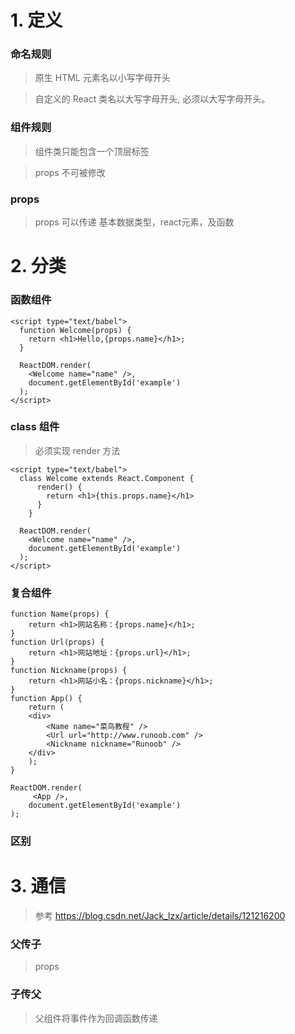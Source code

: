 <!--
 * @LastEditors: wudan01
 * @description: 文件描述
-->
# 1. 定义

### 命名规则
> 原生 HTML 元素名以小写字母开头

> 自定义的 React 类名以大写字母开头, 必须以大写字母开头。

### 组件规则
> 组件类只能包含一个顶层标签

> props 不可被修改

### props
> props 可以传递 基本数据类型，react元素，及函数

# 2. 分类
### 函数组件

```
<script type="text/babel">
  function Welcome(props) {
    return <h1>Hello,{props.name}</h1>;
  }

  ReactDOM.render(
    <Welcome name="name" />,
    document.getElementById('example')
  );
</script>
```

### class 组件
> 必须实现 render 方法
```
<script type="text/babel">
  class Welcome extends React.Component {
      render() {
        return <h1>{this.props.name}</h1>
      }
    }

  ReactDOM.render(
    <Welcome name="name" />,
    document.getElementById('example')
  );
</script>
```

### 复合组件
> 
```
function Name(props) {
    return <h1>网站名称：{props.name}</h1>;
}
function Url(props) {
    return <h1>网站地址：{props.url}</h1>;
}
function Nickname(props) {
    return <h1>网站小名：{props.nickname}</h1>;
}
function App() {
    return (
    <div>
        <Name name="菜鸟教程" />
        <Url url="http://www.runoob.com" />
        <Nickname nickname="Runoob" />
    </div>
    );
}
 
ReactDOM.render(
     <App />,
    document.getElementById('example')
);
```


### 区别

# 3. 通信
> 参考 https://blog.csdn.net/Jack_lzx/article/details/121216200

### 父传子
> props

### 子传父
> 父组件将事件作为回调函数传递
